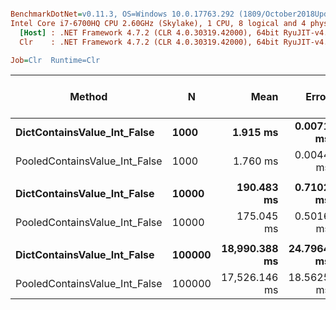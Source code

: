 ``` ini

BenchmarkDotNet=v0.11.3, OS=Windows 10.0.17763.292 (1809/October2018Update/Redstone5)
Intel Core i7-6700HQ CPU 2.60GHz (Skylake), 1 CPU, 8 logical and 4 physical cores
  [Host] : .NET Framework 4.7.2 (CLR 4.0.30319.42000), 64bit RyuJIT-v4.7.3324.0
  Clr    : .NET Framework 4.7.2 (CLR 4.0.30319.42000), 64bit RyuJIT-v4.7.3324.0

Job=Clr  Runtime=Clr  

```
|                        Method |      N |          Mean |      Error |     StdDev | Ratio | Gen 0/1k Op | Gen 1/1k Op | Gen 2/1k Op | Allocated Memory/Op |
|------------------------------ |------- |--------------:|-----------:|-----------:|------:|------------:|------------:|------------:|--------------------:|
|   **DictContainsValue_Int_False** |   **1000** |      **1.915 ms** |  **0.0071 ms** |  **0.0066 ms** |  **1.00** |           **-** |           **-** |           **-** |                   **-** |
| PooledContainsValue_Int_False |   1000 |      1.760 ms |  0.0044 ms |  0.0041 ms |  0.92 |           - |           - |           - |                   - |
|                               |        |               |            |            |       |             |             |             |                     |
|   **DictContainsValue_Int_False** |  **10000** |    **190.483 ms** |  **0.7102 ms** |  **0.6643 ms** |  **1.00** |           **-** |           **-** |           **-** |                   **-** |
| PooledContainsValue_Int_False |  10000 |    175.045 ms |  0.5016 ms |  0.4188 ms |  0.92 |           - |           - |           - |                   - |
|                               |        |               |            |            |       |             |             |             |                     |
|   **DictContainsValue_Int_False** | **100000** | **18,990.388 ms** | **24.7964 ms** | **21.9813 ms** |  **1.00** |           **-** |           **-** |           **-** |                   **-** |
| PooledContainsValue_Int_False | 100000 | 17,526.146 ms | 18.5625 ms | 17.3633 ms |  0.92 |           - |           - |           - |                   - |
